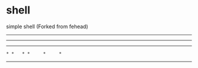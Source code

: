 # shell
simple shell (Forked from fehead)

***** *   * ***** *     *
*     *   * *     *     *
***** ***** ***** *     *
    * *   * *     *     *
***** *   * ***** ***** *****
